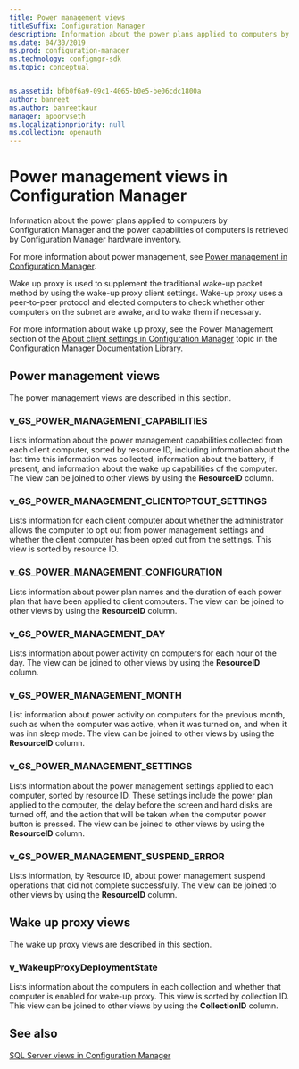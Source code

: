 ```yaml
---
title: Power management views
titleSuffix: Configuration Manager
description: Information about the power plans applied to computers by Configuration Manager.
ms.date: 04/30/2019
ms.prod: configuration-manager
ms.technology: configmgr-sdk
ms.topic: conceptual


ms.assetid: bfb0f6a9-09c1-4065-b0e5-be06cdc1800a
author: banreet
ms.author: banreetkaur
manager: apoorvseth
ms.localizationpriority: null
ms.collection: openauth
---
```


# Power management views in Configuration Manager

Information about the power plans applied to computers by Configuration Manager and the power capabilities of computers is retrieved by Configuration Manager hardware inventory.

For more information about power management, see [Power management in Configuration Manager](../../../../core/clients/manage/power/introduction-to-power-management.md).

Wake up proxy is used to supplement the traditional wake-up packet method by using the wake-up proxy client settings. Wake-up proxy uses a peer-to-peer protocol and elected computers to check whether other computers on the subnet are awake, and to wake them if necessary.

For more information about wake up proxy, see the Power Management section of the [About client settings in Configuration Manager](../../../../core/clients/deploy/about-client-settings.md) topic in the Configuration Manager Documentation Library.

## Power management views

The power management views are described in this section.

### v_GS_POWER_MANAGEMENT_CAPABILITIES

Lists information about the power management capabilities collected from each client computer, sorted by resource ID, including information about the last time this information was collected, information about the battery, if present, and information about the wake up capabilities of the computer.
The view can be joined to other views by using the **ResourceID** column.

### v_GS_POWER_MANAGEMENT_CLIENTOPTOUT_SETTINGS

Lists information for each client computer about whether the administrator allows the computer to opt out from power management settings and whether the client computer has been opted out from the settings. This view is sorted by resource ID.

### v_GS_POWER_MANAGEMENT_CONFIGURATION

Lists information about power plan names and the duration of each power plan that have been applied to client computers.
The view can be joined to other views by using the **ResourceID** column.

### v_GS_POWER_MANAGEMENT_DAY

Lists information about power activity on computers for each hour of the day.
The view can be joined to other views by using the **ResourceID** column.

### v_GS_POWER_MANAGEMENT_MONTH

List information about power activity on computers for the previous month, such as when the computer was active, when it was turned on, and when it was inn sleep mode.
The view can be joined to other views by using the **ResourceID** column.

### v_GS_POWER_MANAGEMENT_SETTINGS

Lists information about the power management settings applied to each computer, sorted by resource ID. These settings include the power plan applied to the computer, the delay before the screen and hard disks are turned off, and the action that will be taken when the computer power button is pressed.
The view can be joined to other views by using the **ResourceID** column.

### v_GS_POWER_MANAGEMENT_SUSPEND_ERROR

Lists information, by Resource ID, about power management suspend operations that did not complete successfully.
The view can be joined to other views by using the **ResourceID** column.

## Wake up proxy views

The wake up proxy views are described in this section.

### v_WakeupProxyDeploymentState

Lists information about the computers in each collection and whether that computer is enabled for wake-up proxy. This view is sorted by collection ID.
This view can be joined to other views by using the **CollectionID** column.

## See also

[SQL Server views in Configuration Manager](sql-server-views-configuration-manager.md) 
